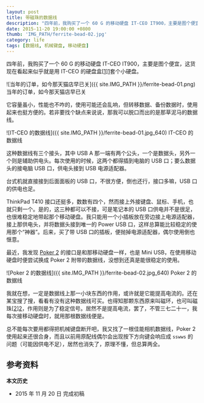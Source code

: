 ```yaml
---
layout: post
title: 带磁珠的数据线
description: "四年前，我购买了一个 60 G 的移动硬盘 IT-CEO IT900，主要是图个便宜，这货现在看起来似乎就是用 IT-CEO 的硬盘盒套个小硬盘。"
date: 2015-11-20 19:00:00 +0800
thumb: 'IMG_PATH/ferrite-bead-02.jpg'
category: life
tags: [数据线, 机械键盘, 移动硬盘]
---
```


四年前，我购买了一个 60 G 的移动硬盘 IT-CEO IT900，主要是图个便宜，这货现在看起来似乎就是用 IT-CEO 的硬盘盒[[1]][1]套个小硬盘。

![当年的订单，如今那天猫店早已关]({{ site.IMG_PATH }}/ferrite-bead-01.png)
当年的订单，如今那天猫店早已关

它容量虽小，性能也不咋的，使用可能还会乱响，但转移数据、备份数据时，使用起来也挺方便的。若非要找个缺点来说说，那我可以脱口而出的是那草泥马的数据线。

![IT-CEO 的数据线]({{ site.IMG_PATH }}/ferrite-bead-01.jpg_640)
IT-CEO 的数据线

这种数据线有三个接头，其中 USB A 那一端有两个公头，一个是数据头，另外一个则是辅助供电头。每次使用的时候，这两个都得插到电脑的 USB 口；要么数据头的接电脑 USB 口，供电头接到 USB 电源适配器。

台式机就直接接到后面面板的 USB 口，不很方便，倒也还行，接口多嘛，USB 口的供电也足。

ThinkPad T410 接口还挺多，数数有四个，然而接上外接键盘、鼠标、手机，也就只剩一个。是的，这三种都可以不接，可是笔记本的 USB 口供电并不是很足，也很难稳定地带起那个移动硬盘。我只能用一个小插板放在旁边接上电源适配器，接上那供电头，并将数据头接到唯一的 Power USB 口，这样总算能比较稳定的使用那个“神器”。后来，买了带 USB 口的插板，便抛掉电源适配器，偶尔使用倒也惬意。

最近，我发现 [Poker 2](/poker-2.html) 的接口是和那移动硬盘一样，也是 Mini USB，在使用移动硬盘时便尝试换成 Poker 2 附带的数据线，没想到还真是能很稳定的使用。

![Poker 2 的数据线]({{ site.IMG_PATH }}/ferrite-bead-02.jpg_640)
Poker 2 的数据线

我就在想，一定是数据线上那一小块东西的作用，或许就是它能提高电流的。还在某宝搜了搜，看看有没有这种数据线可买。也得知那颗东西原来叫磁环，也可叫磁珠[[2]][2]，作用则是为了稳定信号。居然不是提高电流，罢了，不管三七二十一，我每次接移动硬盘时，就用那根数据线便是。

总不能每次要用都得把机械键盘断开吧，我又找了一根佳能相机数据线，Poker 2 使用起来还很合身，而且以前用原配线偶尔会出现按下方向键会响应成 `sswws` 的问题（可能因供电不足），居然也消失了，原理不懂，但总算两全。

## 参考资料

[1]: http://www.it-ceo.net/?ctr=product&type_id=253&product_id=975 "IT-CEO 2.5inch外置盒 IT-900 USB2.0规格"
[2]: https://zh.wikipedia.org/wiki/磁珠 "磁珠 - 维基百科"

**本文历史**

* 2015 年 11 月 20 日 完成初稿
